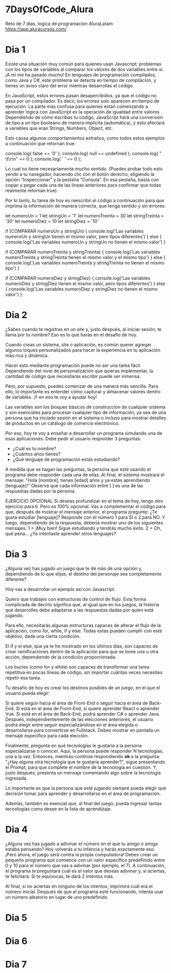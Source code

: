 # 7DaysOfCode_Alura
Reto de 7 dias, logica de programacion AluraLatam
https://app.aluracursos.com/

# Dia 1
Existe una situación muy común para quienes usan Javascript: 
problemas con los tipos de variables al comparar los valores de dos variables entre sí. ¡A mí me ha pasado mucho!
En lenguajes de programación compilados, como Java y C#, este problema se detecta en tiempo de compilación, 
y tienes un aviso claro del error mientras desarrollas el código.

En JavaScript, estos errores pasan desapercibidos, ya que el código no pasa por un compilador. 
Es decir, los errores solo aparecen en tiempo de ejecución. La parte más confusa para quienes 
están comenzando a aprender lógica con JavaScript es la operación de igualdad entre valores. 
Dependiendo de cómo escribas tu código, JavaScript hará una conversión de tipo a un 
tipo booleano de manera implícita (automática), y esto afectará a variables que eran Strings, Numbers, Object, etc.

Esto causa algunos comportamientos extraños, como todos estos ejemplos a continuación que retornan true:

console.log( false == '0' );
console.log( null == undefined );
console.log( " \t\r\n" == 0 );
console.log( ' ' == 0 );

Lo cual no tiene necesariamente mucho sentido.
(Puedes probar todo esto yendo a tu navegador, haciendo clic con el botón derecho, eligiendo la opción “Inspeccionar” 
y la pestaña “Consola”. En esa pestaña, basta con copiar y pegar cada una de las líneas anteriores para 
confirmar que todas realmente retornan true).

Por lo tanto, tu tarea de hoy es reescribir el código a continuación para que imprima la 
información de manera correcta, que tenga sentido y sin errores:

let numeroUn = 1
let stringUn = '1'
let numeroTreinta = 30
let stringTreinta = '30'
let numeroDiez = 10
let stringDiez = '10'

if (COMPARAR numeroUn y stringUn) {
  console.log('Las variables numeroUn y stringUn tienen el mismo valor, pero tipos diferentes')
} else {
  console.log('Las variables numeroUn y stringUn no tienen el mismo valor')
}

if (COMPARAR numeroTreinta y stringTreinta) {
  console.log('Las variables numeroTreinta y stringTreinta tienen el mismo valor y el mismo tipo')
} else {
  console.log('Las variables numeroTreinta y stringTreinta no tienen el mismo tipo')
}

if (COMPARAR numeroDiez y stringDiez) {
  console.log('Las variables numeroDiez y stringDiez tienen el mismo valor, pero tipos diferentes')
} else {
  console.log('Las variables numeroDiez y stringDiez no tienen el mismo valor')
}

# Dia 2

¿Sabes cuando te registras en un site y, justo después, al iniciar sesión, 
te llama por tu nombre? Eso es lo que harás en el desafío de hoy.
 
Cuando creas un sistema, site o aplicación, es común querer agregar algunos toques
personalizados para hacer la experiencia en tu aplicación más rica y dinámica.

Hacer esto mediante programación puede no ser una tarea fácil. 
Dependiendo del nivel de personalización que quieras implementar, 
la cantidad de código que necesitarás escribir puede ser inmensa.

Pero, por supuesto, puedes comenzar de una manera más sencilla. 
Para ello, lo importante es entender cómo capturar y almacenar valores dentro de variables. 
¡Y en eso te voy a ayudar hoy!

Las variables son los bloques básicos de construcción de cualquier sistema y 
son esenciales para procesar cualquier tipo de información, ya sea de una 
persona que ha iniciado sesión en el sistema o incluso para mostrar detalles 
de productos en un catálogo de comercio electrónico.

Por eso, hoy te voy a enseñar a desarrollar un programa simulando una de esas aplicaciones.
Debe pedir al usuario responder 3 preguntas:

- ¿Cuál es tu nombre?
- ¿Cuántos años tienes?
- ¿Qué lenguaje de programación estás estudiando?

A medida que se hagan las preguntas, la persona que esté usando el programa debe responder cada una de ellas.
Al final, el sistema mostrará el mensaje:
"Hola [nombre], tienes [edad] años y ya estás aprendiendo [lenguaje]!"
Observa que cada información entre [ ] es una de las respuestas dadas por la persona.

EJERCICIO OPCIONAL
Si deseas profundizar en el tema de hoy, tengo otro ejercicio para ti.
Pero es 100% opcional. Vas a complementar el código para que, después de mostrar el mensaje anterior, el programa pregunte:
¿Te gusta estudiar [lenguaje]? Responde con el número 1 para SÍ o 2 para NO.
Y luego, dependiendo de la respuesta, debería mostrar uno de los siguientes mensajes:
1 > ¡Muy bien! Sigue estudiando y tendrás mucho éxito.
2 > Oh, qué pena... ¿Ya intentaste aprender otros lenguajes?

# Dia 3

¿Alguna vez has jugado un juego que te dé más de una opción y, dependiendo de lo que elijas, 
el destino del personaje sea completamente diferente?

Hoy vas a desarrollar un ejemplo así con Javascript.

Quiero que trabajes con estructuras de control de flujo. Esta forma complicada de decirlo significa que, 
al igual que en los juegos, la historia que desarrolles debe adaptarse a las respuestas dadas por quien está jugando.

Para ello, necesitarás algunas estructuras capaces de alterar el flujo de la aplicación, 
como for, while, if y else. Todas estas pueden cumplir con este objetivo, dada una cierta condición.

El if y el else, que ya te he mostrado en los últimos días, son capaces de crear ramificaciones 
dentro de la aplicación para que se tome una u otra acción, dependiendo de la condición proporcionada.

Los bucles (como for y while) son capaces de transformar una tarea repetitiva en pocas líneas de código,
sin importar cuántas veces necesites repetir esa tarea.

Tu desafío de hoy es crear los destinos posibles de un juego, en el que el usuario pueda elegir:

Si quiere seguir hacia el área de Front-End o seguir hacia el área de Back-End.
Si está en el área de Front-End, si quiere aprender React o aprender Vue. 
Si está en el área de Back-End, podrá aprender C# o aprender Java.
Después, independientemente de las elecciones anteriores, el usuario podrá elegir 
entre seguir especializándose en el área elegida o desarrollarse para convertirse en Fullstack. 
Debes mostrar en pantalla un mensaje específico para cada elección.
 
Finalmente, pregunta en qué tecnologías le gustaría a la persona especializarse o conocer. 
Aquí, la persona puede responder N tecnologías, una a la vez. Entonces, mientras continúe 
respondiendo **ok** a la pregunta: "¿Hay alguna otra tecnología que te gustaría aprender?", 
sigue presentando el Prompt, para que complete el nombre de la tecnología en cuestión. Y, 
justo después, presenta un mensaje comentando algo sobre la tecnología ingresada.
 
Lo importante es que la persona que esté jugando siempre pueda elegir qué decisión tomar para aprender
y desarrollarse en el área de programación.

Además, también es esencial que, al final del juego, pueda ingresar tantas tecnologías como 
desee en la lista de aprendizaje.

# Dia 4

¿Alguna vez has jugado a adivinar el número en el que tu amigo o amiga estaba pensando? Hoy volverás a tu infancia y
harás exactamente eso. ¡Pero ahora, el juego será contra la propia computadora!
Debes crear un pequeño programa que comience con un valor específico predefinido entre 0 y 10
para el número que vas a adivinar (por ejemplo, el 7).
A continuación, el programa te preguntará cuál es el valor que deseas adivinar y, si aciertas, 
te felicitará. Si te equivocas, te dará 2 intentos más.

Al final, si no aciertas en ninguno de los intentos, imprimirá cuál era el número inicial.
Después de que el programa esté funcionando, intenta usar un número aleatorio en lugar de uno predefinido.

# Dia 5

# Dia 6

# Dia 7
